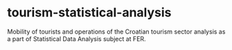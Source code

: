 # tourism-statistical-analysis

Mobility of tourists and operations of the Croatian tourism sector analysis as a part of Statistical Data Analysis subject at FER.
